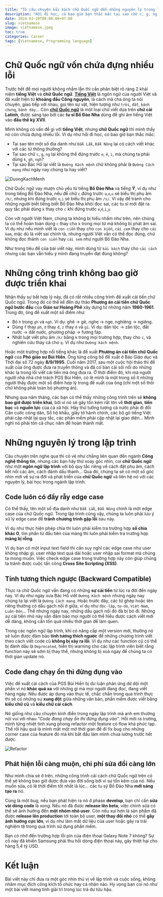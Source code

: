 ```yaml
---
title: "Từ câu chuyện kải kách chữ Quốc ngữ đến những nguyên lý trong lập trình"
description: "Hồi đi học, có bao giờ bạn thắc mắc tại sao chữ c, g, ng lại không thể đứng trước e, ê, i, mà chúng ta phải dùng k, gh, ngh? Liệu chữ Quốc ngữ có phải là một ngôn ngữ lập trình chứa nhiều bug?"
date: 2024-03-20T00:00:00+07:00
slug: vietnamese
image: vietnamese.jpeg
toc: true
categories: Career
tags: [Vietnamese, Programming language]
---
```


# Chữ Quốc ngữ vốn chứa đựng nhiều lỗi

Trước hết để mọi người không nhầm lẫn thì cần phân biệt rõ ràng 2 khái niệm **tiếng Việt** và **chữ Quốc ngữ**. [**Tiếng Việt**](https://vi.wikipedia.org/wiki/Ti%E1%BA%BFng_Vi%E1%BB%87t) là ngôn ngữ của người Việt và đã xuất hiện từ **khoảng đầu Công nguyên**, là cách mà cha ông ta nói chuyện, giao tiếp với nhau, gọi tên sự vật, hiện tượng như `trời`, `đất`, `bánh chưng`, `bánh dày`... Còn [**chữ Quốc ngữ**](https://vi.wikipedia.org/wiki/Ch%E1%BB%AF_Qu%E1%BB%91c_ng%E1%BB%AF) là một loại chữ viết dựa trên **chữ cái Latinh**, được sáng tạo bởi các **tu sĩ Bồ Đào Nha** dùng để ghi âm tiếng Việt vào **đầu thế kỷ XVII**.

Mình không có vấn đề gì với **tiếng Việt**, nhưng **chữ Quốc ngữ** thì mình thấy nó còn chứa đựng nhiều lỗi. Ví dụ như hồi đi học, có bao giờ bạn thắc mắc:

- Tại sao tên một số địa danh như `Đắk Lắk`, `Đắk Nông` lại có cách viết khác với các từ thông thường?
- Tại sao chữ `c`, `g`, `ng` lại không thể đứng trước `e`, `ê`, `i`, mà chúng ta phải dùng `k`, `gh`, `ngh`?
- Tại sao Bác Hồ lại viết là `Đường Kách mệnh` chứ không phải là `Đường Cách mạng` như ngày nay chúng ta hay viết?

![DuongKachMenh](duongkachmenh.jpg)

Chữ Quốc ngữ vay mượn chủ yếu từ tiếng **Bồ Đào Nha** và tiếng **Ý**, ví dụ như trong tiếng Bồ Đào Nha, nếu để chữ `c` đứng trước `a`,`o`,`u` sẽ biểu thị phụ âm `/k/`, nhưng khi đứng trước `e`,`i` sẽ biểu thị phụ âm `/s/`. Vì vậy để tránh cho những người biết tiếng biết Bồ Đào Nha khỏi đọc sai, các tu sĩ mới đặt ra quy tắc phải dùng `k` thay cho `c` khi đứng trước `e`,`ê`,`i`,`y`.

Còn với người Việt Nam, chúng ta không bị hiểu nhầm như trên, nên chúng ta có thể hoàn toàn dùng `c` thay cho `k` trong mọi từ mà không bị phát âm sai. Ví dụ như nếu mình viết là `con ciến` thay cho `con kiến`, `cái cem` thay cho `cái kem`, mặc dù là viết sai chính tả, nhưng người Việt vẫn có thể đọc đúng, chứ không đọc thành `con siến` hay `cái sem` như người Bồ Đào Nha.

Như trong tiêu đề của bài viết này, mình dùng từ `kải kách` thay cho `cải cách` nhưng các bạn vẫn hiểu ý mình đang truyền đạt đúng không?

# Những công trình không bao giờ được triển khai

Nhận thấy sự bất hợp lý này, đã có rất nhiều công trình đề xuất cải tiến chữ Quốc ngữ. Trong đó có thể kể đến dự thảo **Phương án cải tiến chữ Quốc ngữ bước đầu** của **Giáo sư Hoàng Phê** xây dựng từ những năm **1960-1961**. Trong đó, ông đề xuất một số điểm như:

- Bỏ `h` trong `gh` và `ngh`. Ví dụ: ghê -> gê, nghe -> nge, nghiêng -> ngiêng.
- Dùng `f` thay `ph`, `d` thay `đ`, `z` thay `d` và `gi`. Ví dụ: dân tộc -> zân tộc, đất nước -> dất nước, phương pháp -> fương fáp.
- Nhất luật viết phụ âm `/k/` bằng `k` trong mọi trường hợp, thay cho `c`, và nghiên cứu thay cả cho `q`. Ví dụ như `Đường kách mệnh`.

Hoặc một trường hợp nổi tiếng khác là đề xuất **Phương án cải tiến chữ Quốc ngữ** của **Phó giáo sư Bùi Hiền**. Ông từng công bố đề xuất ở Báo Giáo dục và Thời đại số 72 ngày **8/9/1995**. Cuối năm 2017, sau một cuộc hội thảo thì đề xuất của ông được đưa ra truyền thông và đã có bàn cãi sôi nổi do những khác lạ trong lối viết cải tiến mà ông đưa ra. Ở thời điểm đó, khi mà người người nhà nhà chê trách PGS Bùi Hiền, có lẽ mình là một trong số ít những người thấy được một số điểm hợp lý trong đề xuất của ông (chỉ một số thôi chứ không phải toàn bộ phương án).

Nhưng qua năm tháng, các bạn có thể thấy những công trình trên sẽ **không bao giờ được triển khai**, bởi vì nó sẽ gây tốn kém rất lớn về **thời gian**, **tiền bạc** và **nguồn lực** của cả xã hội. Hãy thử tưởng tượng cả nước phải đi đổi Căn cước công dân, Sổ hộ khẩu, giấy tờ hành chính, các bộ gõ tiếng Việt phải cập nhật lại quy tắc, các phần mềm phải cập nhật lại giao diện... Mình nghĩ nó phải tốn cả chục năm để hoàn thành mất.

# Những nguyên lý trong lập trình

Câu chuyện trên nghe qua thì có vẻ như chẳng liên quan đến ngành **Công nghệ thông tin**, nhưng các bạn hãy thử xoay góc nhìn, coi **chữ Quốc ngữ** như một **ngôn ngữ lập trình** với bộ quy tắc riêng về cách đặt phụ âm, cách kết nối các âm, cách đánh dấu thanh... Qua đó, chúng ta sẽ có một số góc nhìn mới về sự ra đời và phát triển của **chữ Quốc ngữ** và liên hệ nó với các nguyên lý, bài học trong ngành lập trình.

## Code luôn có đầy rẫy edge case

Có thể thấy, tên một số địa danh như `Đắk Lắk`, `Đắk Nông` chính là một edge case của chữ Quốc ngữ. Trong lập trình cũng vậy, chúng ta luôn phải lưu ý xử lý edge case để **tránh chương trình gặp lỗi** sau này.

Ví dụ như thực hiện phép chia thì luôn phải kiểm tra trường hợp **số chia khác 0**, tìm phần tử đầu tiên của mảng thì luôn phải kiểm tra trường hợp **mảng bị rỗng**.

Ví dụ bạn có một input text field thì cần suy nghĩ các edge case như user không nhập gì, user nhập text quá dài hoặc user nhập sai format mà chúng ta mong muốn. Việc check edge case trong trường hợp này còn giúp chúng ta tránh được cuộc tấn công **Cross Site Scripting (XSS)**.

## Tính tương thích ngược (Backward Compatible)

Thực ra chữ Quốc ngữ vẫn đang có những **sự cải tiến** từ lúc ra đời đến ngày nay. Ví dụ như ngày xưa Bác Hồ viết `Đường Kách mệnh` nhưng ngày nay chúng ta lại viết là `Đường Cách mạng`. Hoặc trước đây, các từ ghép hoặc tên riêng thường có dấu gạch nối ở giữa, ví dụ như `độc-lập`, `tự-do`, `Việt-Nam`, `Luân-Đôn`... Thế nhưng ngày nay, những dấu gạch nối đó đã bị bỏ đi. Những sự cải tiến nhỏ này vẫn đảm bảo mọi người có thể hiểu được cách viết mới dễ dàng, không cần tốn quá nhiều thời gian để làm quen.

Trong các ngôn ngữ lập trình, khi có nâng cấp một version mới, thường nó sẽ luôn được đảm bảo **tính tương thích ngược** để những chương trình viết theo cách viết code cũ **không bị xảy ra lỗi**. Ví dụ như các function cũ có thể bị đánh dấu là `Deprecated`, hiển thị warning cho các lập trình viên biết rằng function này sẽ sớm bị thay thế, nhưng không bị xoá ngay để chúng ta có thời gian update nó.

## Code đang chạy ổn thì đừng đụng vào

Việc đề xuất cải cách của PGS Bùi Hiền bị dư luận phản ứng dữ dội một phần vì nó **khác quá xa** với những gì mà mọi người đang đọc, đang viết hàng ngày. Nếu được áp dụng vào thực tế, chắc chắn trong quá trình thực thi sẽ có những sự **xung đột** giữa những văn bản, phần mềm được viết bằng **kiểu chữ cũ** và **kiểu chữ cải cách**.

Nó giống như câu chuyện kinh điển trong ngày lập trình mà anh em thường nói vui với nhau *"Code đang chạy ổn thì đừng đụng vào"*. Hồi mới ra trường, mình từng nhiệt tình xung phong refactor một feature có flow khá phức tạp. Thế rồi hậu quả là mình mất một mớ thời gian để đi fix bug cho những corner case của feature đó mà khi bắt đầu làm mình chưa lường trước hết được.

![Refactor](refactor.jpeg)

## Phát hiện lỗi càng muộn, chi phí sửa đổi càng lớn

Như mình chia sẻ ở trên, những công trình cải cách chữ Quốc ngữ trên có thể sẽ không bao giờ được đưa vào đời sống bởi vì sự tốn kém của nó. Nếu muốn sửa, có lẽ thời điểm tốt nhất là lúc... các tu sỹ Bồ Đào Nha **mới sáng tạo ra** nó.

Cùng là một bug, nếu bạn phát hiện ra nó ở phase **develop**, bạn chỉ cần **sửa vài dòng code** là xong. Nếu nó đã được **release lên beta**, việc chỉnh sửa có thể sẽ ảnh hưởng đến **một nhóm nhỏ user**. Còn nếu xui hơn là sản phẩm đã được **release lên production** tới toàn bộ user, **một thay đổi nhỏ** có thể **gây ảnh hưởng cực lớn**, ví dụ như làm mất dữ liệu của user hoặc gây ra trải nghiệm tệ trong quá trình sử dụng phần mềm.

Bạn có nhớ đến trường hợp lỗi pin của điện thoại Galaxy Note 7 không? Sự cố này đã khiến Samsung phải thu hồi dòng điện thoại này, gây thiệt hại cho hãng 5,4 tỷ USD.

# Kết luận

Bài viết này chỉ đưa ra một góc nhìn thú vị về lập trình và cuộc sống, không nhằm mục đích công kích tổ chức hay cá nhân nào. Hy vọng bạn coi nó như một bài viết mang tính giải trí trong lúc trà dư tửu hậu.
